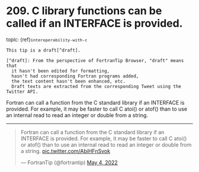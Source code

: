 # <span class='text-muted'>209.</span> C library functions can be called if an INTERFACE is provided.

<span style='font-size: small;' class='text-muted'>topic: {ref}`interoperability-with-c`</span>

```{note}
This tip is a draft[^draft].

[^draft]: From the perspective of FortranTip Browser, "draft" means that
  it hasn't been edited for formatting,
  hasn't had corresponding Fortran programs added,
  the text content hasn't been enhanced, etc.
  Draft texts are extracted from the corresponding Tweet using the Twitter API.
```

Fortran can call a function from the C standard library if an INTERFACE is provided. For example, it may be faster to call C atoi() or atof() than to use an internal read to read an integer or double from a string.


---

<blockquote class="twitter-tweet"><p lang="en" dir="ltr">Fortran can call a function from the C standard library if an INTERFACE is provided. For example, it may be faster to call C atoi() or atof() than to use an internal read to read an integer or double from a string. <a href="https://t.co/AbiHFnSvok">pic.twitter.com/AbiHFnSvok</a></p>&mdash; FortranTip (@fortrantip) <a href="https://twitter.com/fortrantip/status/1521921486302363656?ref_src=twsrc%5Etfw">May 4, 2022</a></blockquote><script async src="https://platform.twitter.com/widgets.js" charset="utf-8"></script>